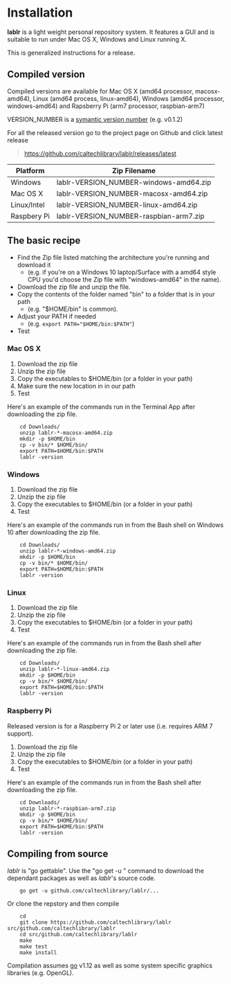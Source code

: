 
# Installation

**lablr** is a light weight personal repository system. It
features a GUI and is suitable to run under Mac OS X, Windows 
and Linux running X.

This is generalized instructions for a release.  

## Compiled version

Compiled versions are available for Mac OS X (amd64 processor, 
macosx-amd64), Linux (amd64 process, linux-amd64), 
Windows (amd64 processor, windows-amd64) and Rapsberry Pi (arm7 
processor, raspbian-arm7)

VERSION_NUMBER is a [symantic version number](http://semver.org/) (e.g. v0.1.2)


For all the released version go to the project page on Github 
and click latest release

>    https://github.com/caltechlibrary/lablr/releases/latest


| Platform    | Zip Filename                             |
|-------------|------------------------------------------|
| Windows     | lablr-VERSION_NUMBER-windows-amd64.zip |
| Mac OS X    | lablr-VERSION_NUMBER-macosx-amd64.zip  |
| Linux/Intel | lablr-VERSION_NUMBER-linux-amd64.zip   |
| Raspbery Pi | lablr-VERSION_NUMBER-raspbian-arm7.zip |


## The basic recipe

+ Find the Zip file listed matching the architecture you're running and download it
    + (e.g. if you're on a Windows 10 laptop/Surface with a amd64 style CPU you'd choose the Zip file with "windows-amd64" in the name).
+ Download the zip file and unzip the file.
+ Copy the contents of the folder named "bin" to a folder that is in your path 
    + (e.g. "$HOME/bin" is common).
+ Adjust your PATH if needed
    + (e.g. `export PATH="$HOME/bin:$PATH"`)
+ Test


### Mac OS X

1. Download the zip file
2. Unzip the zip file
3. Copy the executables to $HOME/bin (or a folder in your path)
4. Make sure the new location in in our path
5. Test

Here's an example of the commands run in the Terminal App after downloading the 
zip file.

```shell
    cd Downloads/
    unzip lablr-*-macosx-amd64.zip
    mkdir -p $HOME/bin
    cp -v bin/* $HOME/bin/
    export PATH=$HOME/bin:$PATH
    lablr -version
```

### Windows

1. Download the zip file
2. Unzip the zip file
3. Copy the executables to $HOME/bin (or a folder in your path)
4. Test

Here's an example of the commands run in from the Bash shell on Windows 10 after
downloading the zip file.

```shell
    cd Downloads/
    unzip lablr-*-windows-amd64.zip
    mkdir -p $HOME/bin
    cp -v bin/* $HOME/bin/
    export PATH=$HOME/bin:$PATH
    lablr -version
```


### Linux 

1. Download the zip file
2. Unzip the zip file
3. Copy the executables to $HOME/bin (or a folder in your path)
4. Test

Here's an example of the commands run in from the Bash shell after
downloading the zip file.

```shell
    cd Downloads/
    unzip lablr-*-linux-amd64.zip
    mkdir -p $HOME/bin
    cp -v bin/* $HOME/bin/
    export PATH=$HOME/bin:$PATH
    lablr -version
```


### Raspberry Pi

Released version is for a Raspberry Pi 2 or later use (i.e. requires ARM 7 support).

1. Download the zip file
2. Unzip the zip file
3. Copy the executables to $HOME/bin (or a folder in your path)
4. Test

Here's an example of the commands run in from the Bash shell after
downloading the zip file.

```shell
    cd Downloads/
    unzip lablr-*-raspbian-arm7.zip
    mkdir -p $HOME/bin
    cp -v bin/* $HOME/bin/
    export PATH=$HOME/bin:$PATH
    lablr -version
```


## Compiling from source

_lablr_ is "go gettable".  Use the "go get -u " command to download 
the dependant packages as well as _lablr_'s source code. 


```shell
    go get -u github.com/caltechlibrary/lablr/...
```

Or clone the repstory and then compile

```shell
    cd
    git clone https://github.com/caltechlibrary/lablr src/github.com/caltechlibrary/lablr
    cd src/github.com/caltechlibrary/lablr
    make
    make test
    make install
```

Compilation assumes [go](https://github.com/golang/go) v1.12 as well
as some system specific graphics libraries (e.g. OpenGL).

